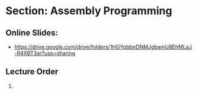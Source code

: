 # Section: Assembly Programming
## Online Slides: 
  * https://drive.google.com/drive/folders/1HGYpbbnDNMJgbamU8EhMLaJ-R4XBT3ar?usp=sharing

## Lecture Order

  1. 
